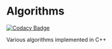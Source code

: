 # Algorithms

[![Codacy Badge](https://api.codacy.com/project/badge/Grade/1a7aba9375c544adbbe2b0d6742b4363)](https://app.codacy.com/gh/bpostalci/Algorithms?utm_source=github.com&utm_medium=referral&utm_content=bpostalci/Algorithms&utm_campaign=Badge_Grade)

Various algorithms implemented in C++
